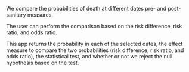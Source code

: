 
We compare the probabilities of death at different dates pre- and post- sanitary measures.     

The user can perform the comparison based on the risk difference, risk ratio, and odds ratio.       

This app returns the probability in each of the selected dates, the effect measure to compare the two probabilities (risk difference, risk ratio, and odds ratio), the statistical test, and whether or not we reject the null hypothesis based on the test.       